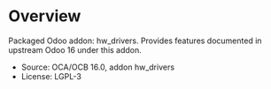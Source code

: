 # Overview

Packaged Odoo addon: hw_drivers. Provides features documented in upstream Odoo 16 under this addon.

- Source: OCA/OCB 16.0, addon hw_drivers
- License: LGPL-3
